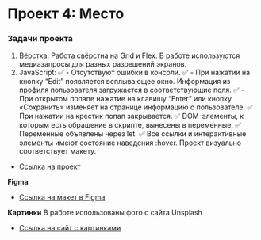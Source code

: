 # Проект 4: Место

### Задачи проекта

1. Вёрстка. Работа свёрстна на Grid и Flex. В работе используются медиазапросы для разных разрешений экранов.
2. JavaScript:
:white_check_mark: - Отсутствуют ошибки в консоли.
:white_check_mark: - При нажатии на кнопку “Edit” появляется всплывающее окно. Информация из профиля пользователя загружается в соответствующие поля.
:white_check_mark: - При открытом попапе нажатие на клавишу “Enter” или кнопку «Сохранить» изменяет на странице информацию о пользователе.
:white_check_mark: При нажатии на крестик попап закрывается.
:white_check_mark: DOM-элементы, к которым есть обращение в скрипте, вынесены в переменные.
:white_check_mark: Переменные объявлены через let.
:white_check_mark: Все ссылки и интерактивные элементы имеют состояние наведения :hover. Проект визуально соответствует макету.
* [Ссылка на проект](https://n13cwg.github.io/mesto/)

**Figma**

* [Ссылка на макет в Figma](https://www.figma.com/file/StZjf8HnoeLdiXS7dYrLAh/JavaScript.-Sprint-4)

**Картинки**
В работе использованы фото с сайта Unsplash
* [Ссылка на сайт с картинками](https://unsplash.com/)
